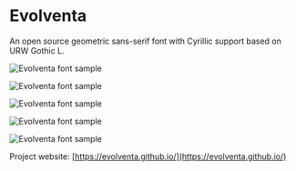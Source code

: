 # Evolventa

An open source geometric sans-serif font with Cyrillic support based on URW Gothic L.

![Evolventa font sample](https://evolventa.github.io/images/websample.png)

![Evolventa font sample](https://cloud.githubusercontent.com/assets/12949369/26180022/8b066138-3b6f-11e7-88ff-1b365f19f0e1.jpg)

![Evolventa font sample](https://cloud.githubusercontent.com/assets/12949369/26180024/8b34109c-3b6f-11e7-9159-d3ef68da7eac.jpg)

![Evolventa font sample](https://cloud.githubusercontent.com/assets/12949369/26180025/8b3b391c-3b6f-11e7-8f39-64b9e66265e5.jpg)

![Evolventa font sample](https://cloud.githubusercontent.com/assets/12949369/26180027/8bae902e-3b6f-11e7-9d87-1566db859069.jpg)

Project website: [https://evolventa.github.io/](https://evolventa.github.io/)
